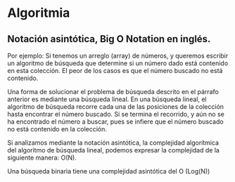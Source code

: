 # Algoritmia

## Notación asintótica,  Big O Notation en inglés.

Por ejemplo: Si tenemos un arreglo (array) de números, y queremos escribir un algoritmo de búsqueda que determine si un número dado está contenido en esta colección. El peor de los casos es que el número buscado no está contenido.

Una forma de solucionar el problema de búsqueda descrito en el párrafo anterior es mediante una búsqueda lineal. En una búsqueda lineal, el algoritmo de búsqueda recorre cada una de las posiciones de la colección hasta encontrar el número buscado. Si se termina el recorrido, y aún no se ha encontrado el número a buscar, pues se infiere que el número buscado no está contenido en la colección.

Si analizamos mediante la notación asintótica, la complejidad algorítmica del algoritmo de búsqueda lineal, podemos expresar la complejidad de la siguiente manera:  O(N).

Una búsqueda binaria tiene una complejidad asintótica del O (Log(N))
